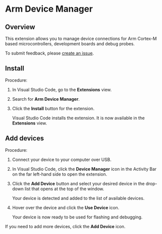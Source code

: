 # Arm Device Manager

## Overview

This extension allows you to manage device connections for Arm Cortex-M based microcontrollers, development boards and debug probes.

To submit feedback, please [create an issue](https://github.com/ARM-software/vscode-device-manager/issues/new/choose).

## Install

Procedure:

1. In Visual Studio Code, go to the **Extensions** view.

1. Search for **Arm Device Manager**.

1. Click the **Install** button for the extension.

    Visual Studio Code installs the extension. It is now available in the **Extensions** view.

## Add devices

Procedure:

1. Connect your device to your computer over USB.

1. In Visual Studio Code, click the **Device Manager** icon in the Activity Bar on the far left-hand side to open the extension.

1. Click the **Add Device** button and select your desired device in the drop-down list that opens at the top of the window.

    Your device is detected and added to the list of available devices.

1. Hover over the device and click the **Use Device** icon.<!--As discussed with the UX team, use sentence case in tooltips-->

    Your device is now ready to be used for flashing and debugging.

If you need to add more devices, click the **Add Device** icon.<!--Use sentence case in tooltips-->
